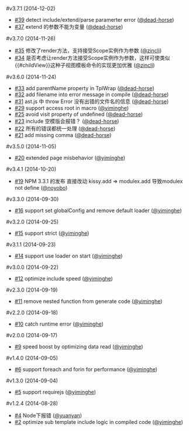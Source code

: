 #v3.7.1 (2014-12-02)

- [#39](https://github.com/kissyteam/xtemplate/pull/39) detect include/extend/parse paramerter error   ([@dead-horse](https://github.com/dead-horse))
- [#37](https://github.com/kissyteam/xtemplate/issues/37) extend 的参数不能为变量   ([@dead-horse](https://github.com/dead-horse))

#v3.7.0 (2014-11-26)

- [#35](https://github.com/kissyteam/xtemplate/pull/35) 修改了render方法，支持接受Scope实例作为参数   ([@zincli](https://github.com/zincli))
- [#34](https://github.com/kissyteam/xtemplate/issues/34) 是否考虑让render方法接受Scope实例作为参数，这样可使类似{{#childView}}这种子视图模板命令的实现更加优雅   ([@zincli](https://github.com/zincli))

#v3.6.0 (2014-11-24)

- [#33](https://github.com/kissyteam/xtemplate/pull/33) add parentName property in TplWrap   ([@dead-horse](https://github.com/dead-horse))
- [#32](https://github.com/kissyteam/xtemplate/pull/32) add filename into error message in compile   ([@dead-horse](https://github.com/dead-horse))
- [#31](https://github.com/kissyteam/xtemplate/issues/31) ast.js 中 throw Error 没有出错的文件名的信息   ([@dead-horse](https://github.com/dead-horse))
- [#29](https://github.com/kissyteam/xtemplate/issues/29) support access root in macro   ([@yiminghe](https://github.com/yiminghe))
- [#25](https://github.com/kissyteam/xtemplate/pull/25) avoid visit property of undefined   ([@dead-horse](https://github.com/dead-horse))
- [#23](https://github.com/kissyteam/xtemplate/issues/23) include 空模版会报错？   ([@dead-horse](https://github.com/dead-horse))
- [#22](https://github.com/kissyteam/xtemplate/issues/22) 所有的错误都统一处理   ([@dead-horse](https://github.com/dead-horse))
- [#21](https://github.com/kissyteam/xtemplate/pull/21) add missing comma   ([@dead-horse](https://github.com/dead-horse))

#v3.5.0 (2014-11-05)

- [#20](https://github.com/kissyteam/xtemplate/issues/20) extended page misbehavior   ([@yiminghe](https://github.com/yiminghe))

#v3.4.1 (2014-10-20)

- [#19](https://github.com/kissyteam/xtemplate/issues/19) NPM 3.3.1 的发布 直接改动 kissy.add  =&gt; modulex.add  导致modulex not define   ([@noyobo](https://github.com/noyobo))

#v3.3.0 (2014-09-30)

- [#16](https://github.com/kissyteam/xtemplate/issues/16) support set globalConfig and remove default loader   ([@yiminghe](https://github.com/yiminghe))

#v3.2.0 (2014-09-25)

- [#15](https://github.com/kissyteam/xtemplate/issues/15) support strict   ([@yiminghe](https://github.com/yiminghe))

#v3.1.1 (2014-09-23)

- [#14](https://github.com/kissyteam/xtemplate/issues/14) support use loader on start   ([@yiminghe](https://github.com/yiminghe))

#v3.0.0 (2014-09-22)

- [#12](https://github.com/kissyteam/xtemplate/issues/12) optimize include speed   ([@yiminghe](https://github.com/yiminghe))

#v2.3.0 (2014-09-19)

- [#11](https://github.com/kissyteam/xtemplate/issues/11) remove nested function from generate code   ([@yiminghe](https://github.com/yiminghe))

#v2.2.0 (2014-09-18)

- [#10](https://github.com/kissyteam/xtemplate/issues/10) catch runtime error   ([@yiminghe](https://github.com/yiminghe))

#v2.0.0 (2014-09-17)

- [#9](https://github.com/kissyteam/xtemplate/issues/9) speed boost by optimizing data read   ([@yiminghe](https://github.com/yiminghe))

#v1.4.0 (2014-09-05)

- [#6](https://github.com/kissyteam/xtemplate/issues/6) support foreach and forin for performance   ([@yiminghe](https://github.com/yiminghe))

#v1.3.0 (2014-09-04)

- [#5](https://github.com/kissyteam/xtemplate/issues/5) support requirejs   ([@yiminghe](https://github.com/yiminghe))

#v1.2.4 (2014-08-28)

- [#4](https://github.com/kissyteam/xtemplate/issues/4) Node下报错   ([@yuanyan](https://github.com/yuanyan))
- [#2](https://github.com/kissyteam/xtemplate/issues/2) optimize sub template include logic in compiled code   ([@yiminghe](https://github.com/yiminghe))

